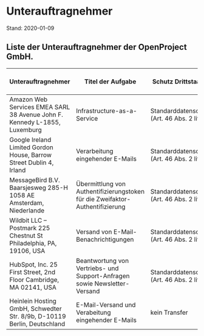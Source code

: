 # Unterauftragnehmer

Stand: 2020-01-09

## Liste der Unterauftragnehmer der OpenProject GmbH.

| **Unterauftragnehmer**                                       | **Titel der Aufgabe**                                        | **Schutz Drittstaatentransfer**                                             | OpenProject's Datenschutz-Strategie                         |
| ------------------------------------------------------------ | ------------------------------------------------------------ | ------------------------------------------------------------ | ----------------------------------------------------------- |
| Amazon Web Services EMEA SARL  38 Avenue John F. Kennedy  L-1855, Luxemburg | Infrastructure-as-a-Service                                  | Standarddatenschutzklauseln  (Art. 46 Abs. 2 lit. c DSGVO) | Migration zu einem Anbieter mit Unternehmnenssitz in der EU |
| Google Ireland Limited  Gordon House, Barrow Street  Dublin 4, Irland | Verarbeitung eingehender E-Mails                             | Standarddatenschutzklauseln  (Art. 46 Abs. 2 lit. c DSGVO) | Migration zu Mailbox.org - Berlin, Deutschland              |
| MessageBird B.V.  Baarsjesweg 285-H  1058 AE Amsterdam, Niederlande | Übermittlung von Authentifizierungstoken für die Zweifaktor-Authentifizierung | Standarddatenschutzklauseln  (Art. 46 Abs. 2 lit. c DSGVO) |                                                             |
| Wildbit LLC – Postmark  225 Chestnut St  Philadelphia, PA, 19106, USA | Versand von E-Mail-Benachrichtigungen                        | Standarddatenschutzklauseln  (Art. 46 Abs. 2 lit. c DSGVO) | Migration zu einem Anbieter mit Unternehmnenssitz in der EU |
| HubSpot, Inc.  25 First Street, 2nd Floor  Cambridge, MA 02141, USA | Beantwortung von Vertriebs- und Support-Anfragen sowie Newsletter-Versand | Standarddatenschutzklauseln  (Art. 46 Abs. 2 lit. c DSGVO) | Migration zu einem Anbieter mit Unternehmnenssitz in der EU |
| Heinlein Hosting GmbH, Schwedter Str. 8/9b, D-10119 Berlin, Deutschland | E-Mail-Versand und Verabeitung eingehender E-Mails           | kein Transfer                             |                                                             |

